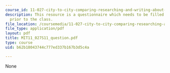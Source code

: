 ```yaml
---
course_id: 11-027-city-to-city-comparing-researching-and-writing-about-cities-new-orleans-spring-2011
description: This resource is a questionnaire which needs to be filled out by students
  prior to the class.
file_location: /coursemedia/11-027-city-to-city-comparing-researching-and-writing-about-cities-new-orleans-spring-2011/b62b18043744c777ed337b167b3d5c4a_MIT11_027S11_question.pdf
file_type: application/pdf
layout: pdf
title: MIT11_027S11_question.pdf
type: course
uid: b62b18043744c777ed337b167b3d5c4a

---
```

None